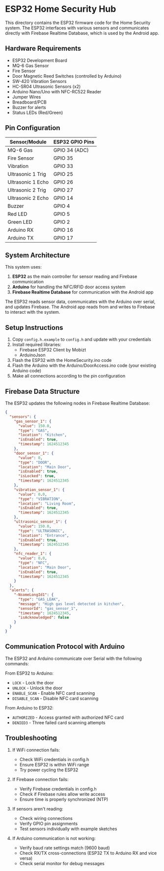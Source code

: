 # ESP32 Home Security Hub

This directory contains the ESP32 firmware code for the Home Security system. The ESP32 interfaces with various sensors and communicates directly with Firebase Realtime Database, which is used by the Android app.

## Hardware Requirements

- ESP32 Development Board
- MQ-6 Gas Sensor
- Fire Sensor
- Door Magnetic Reed Switches (controlled by Arduino)
- SW-420 Vibration Sensors
- HC-SR04 Ultrasonic Sensors (x2)
- Arduino Nano/Uno with NFC-RC522 Reader
- Jumper Wires
- Breadboard/PCB
- Buzzer for alerts
- Status LEDs (Red/Green)

## Pin Configuration

| Sensor/Module | ESP32 GPIO Pins |
|--------------|-----------------|
| MQ-6 Gas     | GPIO 34 (ADC)  |
| Fire Sensor  | GPIO 35        |
| Vibration    | GPIO 33        |
| Ultrasonic 1 Trig | GPIO 25   |
| Ultrasonic 1 Echo | GPIO 26   |
| Ultrasonic 2 Trig | GPIO 27   |
| Ultrasonic 2 Echo | GPIO 14   |
| Buzzer       | GPIO 4         |
| Red LED      | GPIO 5         |
| Green LED    | GPIO 2         |
| Arduino RX   | GPIO 16        |
| Arduino TX   | GPIO 17        |

## System Architecture

This system uses:
1. **ESP32** as the main controller for sensor reading and Firebase communication
2. **Arduino** for handling the NFC/RFID door access system
3. **Firebase Realtime Database** for communication with the Android app

The ESP32 reads sensor data, communicates with the Arduino over serial, and updates Firebase. The Android app reads from and writes to Firebase to interact with the system.

## Setup Instructions

1. Copy `config.h.example` to `config.h` and update with your credentials
2. Install required libraries:
   - Firebase ESP32 Client by Mobizt
   - ArduinoJson
3. Flash the ESP32 with the HomeSecurity.ino code
4. Flash the Arduino with the Arduino/DoorAccess.ino code (your existing Arduino code)
5. Make all connections according to the pin configuration

## Firebase Data Structure

The ESP32 updates the following nodes in Firebase Realtime Database:

```json
{
  "sensors": {
    "gas_sensor_1": {
      "value": 150.0,
      "type": "GAS",
      "location": "Kitchen",
      "isEnabled": true,
      "timestamp": 1624512345
    },
    "door_sensor_1": {
      "value": 0,
      "type": "DOOR",
      "location": "Main Door",
      "isEnabled": true,
      "isLocked": true,
      "timestamp": 1624512345
    },
    "vibration_sensor_1": {
      "value": 0.0,
      "type": "VIBRATION",
      "location": "Living Room",
      "isEnabled": true,
      "timestamp": 1624512345
    },
    "ultrasonic_sensor_1": {
      "value": 150.0,
      "type": "ULTRASONIC",
      "location": "Entrance",
      "isEnabled": true,
      "timestamp": 1624512345
    },
    "nfc_reader_1": {
      "value": 0.0,
      "type": "NFC",
      "location": "Main Door",
      "isEnabled": true,
      "timestamp": 1624512345
    }
  },
  "alerts": {
    "-NsomeLongId1": {
      "type": "GAS_LEAK", 
      "message": "High gas level detected in kitchen",
      "sensorId": "gas_sensor_1",
      "timestamp": 1624512345,
      "isAcknowledged": false
    }
  }
}
```

## Communication Protocol with Arduino

The ESP32 and Arduino communicate over Serial with the following commands:

From ESP32 to Arduino:
- `LOCK` - Lock the door
- `UNLOCK` - Unlock the door
- `ENABLE_SCAN` - Enable NFC card scanning
- `DISABLE_SCAN` - Disable NFC card scanning

From Arduino to ESP32:
- `AUTHORIZED` - Access granted with authorized NFC card
- `DENIED3` - Three failed card scanning attempts

## Troubleshooting

1. If WiFi connection fails:
   - Check WiFi credentials in config.h
   - Ensure ESP32 is within WiFi range
   - Try power cycling the ESP32

2. If Firebase connection fails:
   - Verify Firebase credentials in config.h
   - Check if Firebase rules allow write access
   - Ensure time is properly synchronized (NTP)

3. If sensors aren't reading:
   - Check wiring connections
   - Verify GPIO pin assignments
   - Test sensors individually with example sketches
   
4. If Arduino communication is not working:
   - Verify baud rate settings match (9600 baud)
   - Check RX/TX cross-connections (ESP32 TX to Arduino RX and vice versa)
   - Check serial monitor for debug messages 